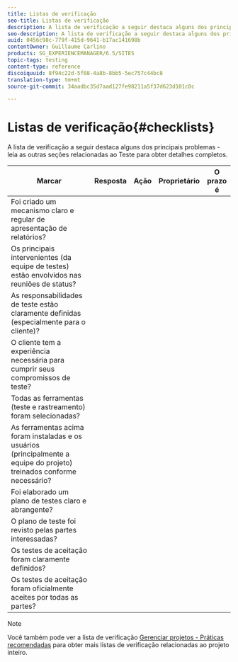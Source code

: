 ```yaml
---
title: Listas de verificação
seo-title: Listas de verificação
description: A lista de verificação a seguir destaca alguns dos principais problemas de teste
seo-description: A lista de verificação a seguir destaca alguns dos principais problemas de teste
uuid: 0456c98c-779f-415d-9641-b17ac141698b
contentOwner: Guillaume Carlino
products: SG_EXPERIENCEMANAGER/6.5/SITES
topic-tags: testing
content-type: reference
discoiquuid: 8f94c22d-5f08-4a8b-8bb5-5ec757c44bc8
translation-type: tm+mt
source-git-commit: 34aadbc35d7aad127fe98211a5f37d623d101c0c

---
```



# Listas de verificação{#checklists}

A lista de verificação a seguir destaca alguns dos principais problemas - leia as outras seções relacionadas ao Teste para obter detalhes completos.

| Marcar | Resposta | Ação | Proprietário | O prazo é |
|---|---|---|---|---|
| Foi criado um mecanismo claro e regular de apresentação de relatórios? |  |  |  |  |
| Os principais intervenientes (da equipe de testes) estão envolvidos nas reuniões de status? |  |  |  |  |
| As responsabilidades de teste estão claramente definidas (especialmente para o cliente)? |  |  |  |  |
| O cliente tem a experiência necessária para cumprir seus compromissos de teste? |  |  |  |  |
| Todas as ferramentas (teste e rastreamento) foram selecionadas? |  |  |  |  |
| As ferramentas acima foram instaladas e os usuários (principalmente a equipe do projeto) treinados conforme necessário? |  |  |  |  |
| Foi elaborado um plano de testes claro e abrangente? |  |  |  |  |
| O plano de teste foi revisto pelas partes interessadas? |  |  |  |  |
| Os testes de aceitação foram claramente definidos? |  |  |  |  |
| Os testes de aceitação foram oficialmente aceites por todas as partes? |  |  |  |  |

>[!NOTE]
>
>Você também pode ver a lista de verificação [Gerenciar projetos - Práticas recomendadas](/help/managing/best-practices.md) para obter mais listas de verificação relacionadas ao projeto inteiro.
